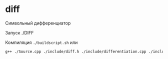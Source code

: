 # diff

Символьный дифференциатор

Запуск ./DIFF

Компиляция `./buildscript.sh` или
```bash
g++ ./Source.cpp ./include/diff.h ./include/differentiation.cpp ./include/makeOutPutFile.cpp ./include/transformDiffTree.cpp ./include/diff.cpp ./include/makeTree.cpp ./include/Node/Node.h ./include/Node/Node.cpp -o ./DIFF
```
